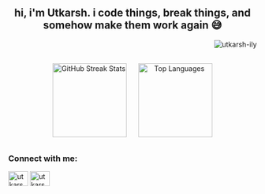 <h2 align="center">
  hi, i'm Utkarsh. i code things, break things, and somehow make them work again 😅
</h2>
<p align="right"> <img src="https://komarev.com/ghpvc/?username=utkarsh-ily&label=Profile%20views&color=0e75b6&style=flat" alt="utkarsh-ily" /> </p>
<div align="center" style="margin-top: 20px;">
  <img 
    src="https://github-readme-streak-stats-eight.vercel.app?user=Utkarsh-ily&theme=dark" 
    height="150" 
    alt="GitHub Streak Stats" 
    style="margin: 10px;"
  />
  <img 
    src="https://github-readme-stats.vercel.app/api/top-langs?username=Utkarsh-ily&locale=en&layout=compact&card_width=320&langs_count=7&theme=dark" 
    height="150" 
    alt="Top Languages" 
    style="margin: 10px;"
  />
</div>

<h3 align="left">Connect with me:</h3>
<p align="left">
<a href="https://instagram.com/utkarsh_ily" target="blank"><img align="center" src="https://raw.githubusercontent.com/rahuldkjain/github-profile-readme-generator/master/src/images/icons/Social/instagram.svg" alt="utkarsh_ily" height="30" width="40" /></a>
<a href="https://www.leetcode.com/utkarsh_ily" target="blank"><img align="center" src="https://raw.githubusercontent.com/rahuldkjain/github-profile-readme-generator/master/src/images/icons/Social/leet-code.svg" alt="utkarsh_ily" height="30" width="40" /></a>
</p>
</div>


